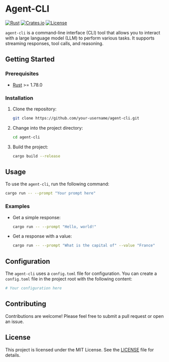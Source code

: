 # Agent-CLI

[![Rust](https://img.shields.io/badge/rust-1.78.0-orange.svg)](https://www.rust-lang.org/)
[![Crates.io](https://img.shields.io/crates/v/agent-cli.svg)](https://crates.io/crates/agent-cli)
[![License](https://img.shields.io/crates/l/agent-cli.svg)](https://opensource.org/licenses/MIT)

`agent-cli` is a command-line interface (CLI) tool that allows you to interact with a large language model (LLM) to perform various tasks. It supports streaming responses, tool calls, and reasoning.

## Getting Started

### Prerequisites

- [Rust](https://www.rust-lang.org/tools/install) >= 1.78.0

### Installation

1. Clone the repository:
   ```bash
   git clone https://github.com/your-username/agent-cli.git
   ```
2. Change into the project directory:
   ```bash
   cd agent-cli
   ```
3. Build the project:
   ```bash
   cargo build --release
   ```

## Usage

To use the `agent-cli`, run the following command:

```bash
cargo run -- --prompt "Your prompt here"
```

### Examples

- Get a simple response:
  ```bash
  cargo run -- --prompt "Hello, world!"
  ```
- Get a response with a value:
  ```bash
  cargo run -- --prompt "What is the capital of" --value "France"
  ```

## Configuration

The `agent-cli` uses a `config.toml` file for configuration. You can create a `config.toml` file in the project root with the following content:

```toml
# Your configuration here
```

## Contributing

Contributions are welcome! Please feel free to submit a pull request or open an issue.

## License

This project is licensed under the MIT License. See the [LICENSE](LICENSE) file for details.